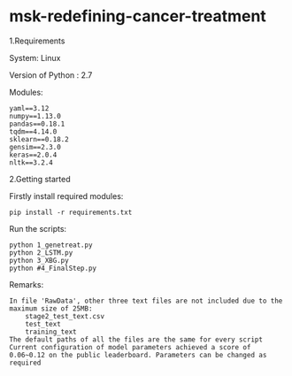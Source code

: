 # msk-redefining-cancer-treatment

1.Requirements

System: Linux

Version of Python : 2.7

Modules:

	yaml==3.12	
	numpy==1.13.0
	pandas==0.18.1
	tqdm==4.14.0
	sklearn==0.18.2
	gensim==2.3.0
	keras==2.0.4
	nltk==3.2.4

2.Getting started

Firstly install required modules:

	pip install -r requirements.txt

Run the scripts:

	python 1_genetreat.py
	python 2_LSTM.py
	python 3_XBG.py
	python #4_FinalStep.py

Remarks: 

	In file 'RawData', other three text files are not included due to the maximum size of 25MB:
		stage2_test_text.csv
		test_text
		training_text
	The default paths of all the files are the same for every script
	Current configuration of model parameters achieved a score of 0.06~0.12 on the public leaderboard. Parameters can be changed as required
